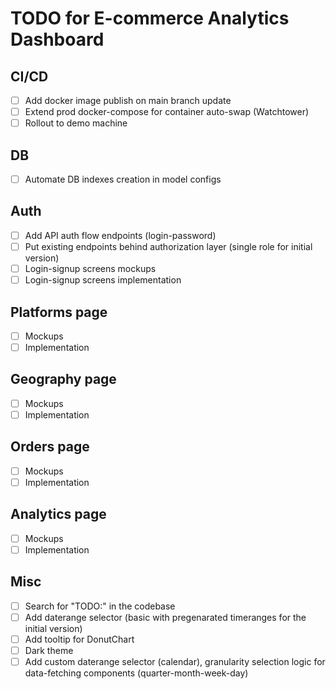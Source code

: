 # TODO for E-commerce Analytics Dashboard

## CI/CD
- [ ] Add docker image publish on main branch update
- [ ] Extend prod docker-compose for container auto-swap (Watchtower)
- [ ] Rollout to demo machine

## DB
- [ ] Automate DB indexes creation in model configs

## Auth
- [ ] Add API auth flow endpoints (login-password)
- [ ] Put existing endpoints behind authorization layer (single role for initial version)
- [ ] Login-signup screens mockups
- [ ] Login-signup screens implementation

## Platforms page
- [ ] Mockups
- [ ] Implementation

## Geography page
- [ ] Mockups
- [ ] Implementation

## Orders page
- [ ] Mockups
- [ ] Implementation

## Analytics page
- [ ] Mockups
- [ ] Implementation

## Misc
- [ ] Search for "TODO:" in the codebase
- [ ] Add daterange selector (basic with pregenarated timeranges for the initial version)
- [ ] Add tooltip for DonutChart
- [ ] Dark theme
- [ ] Add custom daterange selector (calendar), granularity selection logic for data-fetching components (quarter-month-week-day)

